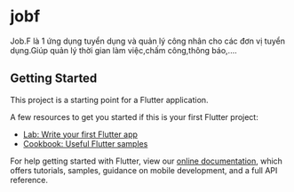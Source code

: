 # jobf

Job.F là 1 ứng dụng tuyển dụng và quản lý công nhân cho các đơn vị tuyển dụng.Giúp quản lý thời gian làm việc,chấm công,thông báo,....

## Getting Started

This project is a starting point for a Flutter application.

A few resources to get you started if this is your first Flutter project:

- [Lab: Write your first Flutter app](https://flutter.dev/docs/get-started/codelab)
- [Cookbook: Useful Flutter samples](https://flutter.dev/docs/cookbook)

For help getting started with Flutter, view our
[online documentation](https://flutter.dev/docs), which offers tutorials,
samples, guidance on mobile development, and a full API reference.
